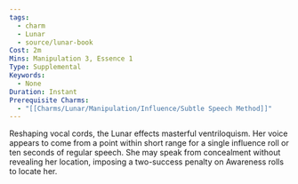 ```yaml
---
tags:
  - charm
  - Lunar
  - source/lunar-book
Cost: 2m
Mins: Manipulation 3, Essence 1
Type: Supplemental
Keywords:
  - None
Duration: Instant
Prerequisite Charms:
  - "[[Charms/Lunar/Manipulation/Influence/Subtle Speech Method]]"
---
```

Reshaping vocal cords, the Lunar effects masterful ventriloquism. Her voice appears to come from a point within short range for a single influence roll or ten seconds of regular speech. She may speak from concealment without revealing her location, imposing a two-success penalty on Awareness rolls to locate her.
